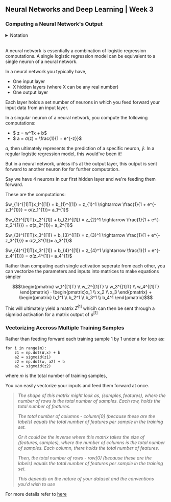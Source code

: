 ## Neural Networks and Deep Learning | Week 3

### Computing a Neural Network's Output

<details> 
<summary>Notation</summary>


$z_{1}^1 = w_{1}^{[1]T}x_1^{[1]} + b_{1}^{[1]} $

Here, the superscript refers to the current layer and subscript refers to the specific neuron in a given layer.

Second neuron in the first layer:

$z_{2}^1 = w_{2}^{[1]T}x_1^{[1]} + b_{2}^{[1]} $

First neuron in the second layer:

$z_{1}^2 = w_{1}^{[2]T}x_1^{[2]} + b_{1}^{[2]} $

</details> <br>

A neural network is essentially a combination of logistic regression computations. A single logistic regression model can be equivalent to a single neuron of a neural network.

In a neural network you typically have,
- One input layer
- X hidden layers (where X can be any real number)
- One output layer

Each layer holds a set number of neurons in which you feed forward your input data from an input layer.

In a singular neuron of a neural network, you compute the following computations:

- $ z = w^Tx + b$
- $ a = σ(z) = \frac{1}{1 + e^{-z}}$

$a$, then ultimately represents the prediction of a specific neuron, $\hat{y}$. In a regular logistic regression model, this would've been it! 

But in a neural network, unless it's at the output layer, this output is sent forward to another neuron for for further computation.

Say we have 4 neurons in our first hidden layer and we're feeding them forward. 

These are the computations:

$w_{1}^{[1]T}x_1^{[1]} + b_{1}^{[1]} = z_{1}^1 \rightarrow \frac{1}{1 + e^{-z_1^{1}}} = σ(z_1^{1})= a_1^{1}$

$w_{2}^{[1]T}x_2^{[1]} + b_{2}^{[1]} = z_{2}^1 \rightarrow \frac{1}{1 + e^{-z_2^{1}}} = σ(z_2^{1})= a_2^{1}$

$w_{3}^{[1]T}x_3^{[1]} + b_{3}^{[1]} = z_{3}^1 \rightarrow \frac{1}{1 + e^{-z_3^{1}}} = σ(z_3^{1})= a_3^{1}$

$w_{4}^{[1]T}x_3^{[1]} + b_{4}^{[1]} = z_{4}^1 \rightarrow \frac{1}{1 + e^{-z_4^{1}}} = σ(z_4^{1})= a_4^{1}$

Rather than computing each single activation seperate from each other, you can vectorize the parameters and inputs into matrices to make equations simpler

```math
$\begin{pmatrix} w_1^{[1]T} \\ w_2^{[1]T} \\ w_3^{[1]T} \\ w_4^{[1]T} \end{pmatrix} · \begin{pmatrix}x_1 \\ x_2 \\ x_3 \end{pmatrix} + \begin{pmatrix} b_1^1 \\ b_2^1 \\ b_3^1 \\ b_4^1 \end{pmatrix}$
```

This will ultimately yield a matrix $Z^{[1]}$ whicih can then be sent through a sigmiod activation for a matrix output of $a^{[1]}$

### Vectorizing Accross Multiple Training Samples

Rather than feeding forward each training sample 1 by 1 under a for loop as:

````
for i in range(m):
    z1 = np.dot(W,x) + b
    a2 = sigmoid(z1)
    z2 = np.dot(w, a2) + b
    a2 = sigmoid(z2)
````

where $m$ is the total number of training samples,

You can easily vectorize your inputs and feed them forward at once. 

>_The shape of this matrix might look as, $(samples, features)$, where the number of rows is the total number of samples. Each row, holds the total number of features._ 
>
>_The total number of columns - column[0] (because these are the labels) equals the total number of features per sample in the training set._
>
>_Or it could be the inverse where this matrix takes the size of $(features, samples)$, where the number of columns is the total number of samples. Each column, there holds the total number of features._
>
>_Then, the total number of rows - row[0] (because these are the labels) equals the total number of features per sample in the training set._
>
> _This depends on the nature of your dataset and the conventions you'd wish to use_

For more details refer to [here](/Artificial-Intelligence/Machine-Learning/Neural-Networks/ForwardPropagation.md)

